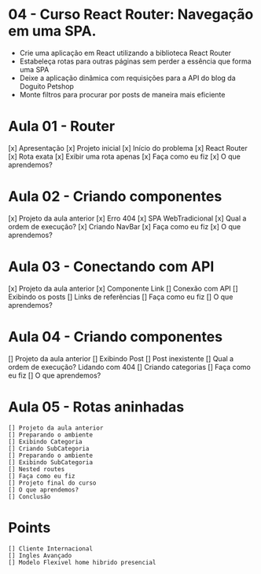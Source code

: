 # 04 - Curso React Router: Navegação em uma SPA.

* Crie uma aplicação em React utilizando a biblioteca React Router
* Estabeleça rotas para outras páginas sem perder a essência que forma uma SPA
* Deixe a aplicação dinâmica com requisições para a API do blog da Doguito Petshop
* Monte filtros para procurar por posts de maneira mais eficiente

# Aula 01 - Router
 [x] Apresentação
 [x] Projeto inicial
 [x] Início do problema
 [x] React Router
 [x] Rota exata
 [x] Exibir uma rota apenas
 [x] Faça como eu fiz
 [x] O que aprendemos?

# Aula 02 - Criando componentes
  [x] Projeto da aula anterior
  [x] Erro 404
  [x] SPA WebTradicional
  [x] Qual a ordem de execução?
  [x] Criando NavBar
  [x] Faça como eu fiz
  [x] O que aprendemos?

# Aula 03 - Conectando com API
  [x] Projeto da aula anterior
  [x] Componente Link
  [] Conexão com API
  [] Exibindo os posts
  [] Links de referências
  [] Faça como eu fiz
  [] O que aprendemos?

# Aula 04 - Criando componentes
  [] Projeto da aula anterior
  [] Exibindo Post
  [] Post inexistente
  [] Qual a ordem de execução? Lidando com 404
  [] Criando categorias
  [] Faça como eu fiz
  [] O que aprendemos?

# Aula 05 - Rotas aninhadas
    [] Projeto da aula anterior
    [] Preparando o ambiente
    [] Exibindo Categoria
    [] Criando SubCategoria
    [] Preparando o ambiente
    [] Exibindo SubCategoria
    [] Nested routes
    [] Faça como eu fiz
    [] Projeto final do curso
    [] O que aprendemos?
    [] Conclusão

  # Points
    [] Cliente Internacional
    [] Ingles Avançado
    [] Modelo Flexivel home hibrido presencial